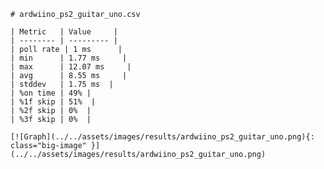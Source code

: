 
    # ardwiino_ps2_guitar_uno.csv

    | Metric   | Value     |
    | -------- | --------- |
    | poll rate | 1 ms      |
    | min      | 1.77 ms     |
    | max      | 12.07 ms     |
    | avg      | 8.55 ms     |
    | stddev   | 1.75 ms  |
    | %on time | 49% |
    | %1f skip | 51%  |
    | %2f skip | 0%  |
    | %3f skip | 0%  |

    [![Graph](../../assets/images/results/ardwiino_ps2_guitar_uno.png){: class="big-image" }](../../assets/images/results/ardwiino_ps2_guitar_uno.png)

    